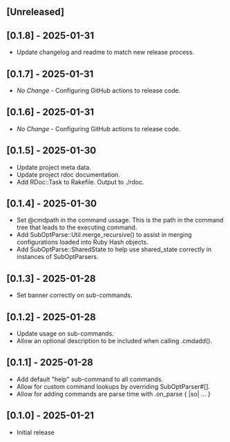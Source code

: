 ## [Unreleased]

## [0.1.8] - 2025-01-31

- Update changelog and readme to match new release process.

## [0.1.7] - 2025-01-31

- *No Change* - Configuring GitHub actions to release code.

## [0.1.6] - 2025-01-31

- *No Change* - Configuring GitHub actions to release code.

## [0.1.5] - 2025-01-30

- Update project meta data.
- Update project rdoc documentation.
- Add RDoc::Task to Rakefile. Output to ./rdoc.

## [0.1.4] - 2025-01-30

- Set @cmdpath in the command ussage. This is the path in the command tree
  that leads to the executing command.
- Add SubOptParse::Util.merge_recursive() to assist in merging
  configurations loaded into Ruby Hash objects.
- Add SubOptParse::SharedState to help use shared_state correctly
  in instances of SubOptParsers.

## [0.1.3] - 2025-01-28

- Set banner correctly on sub-commands.

## [0.1.2] - 2025-01-28

- Update usage on sub-commands.
- Allow an optional description to be included when calling .cmdadd().

## [0.1.1] - 2025-01-28

- Add default "help" sub-command to all commands.
- Allow for custom command lookups by overriding SubOptParser#[].
- Allow for adding commands are parse time with .on_parse { |so| ... }

## [0.1.0] - 2025-01-21

- Initial release
